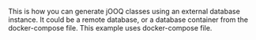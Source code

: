 This is how you can generate jOOQ classes using an external database instance. It could be a remote database,
or a database container from the docker-compose file.
This example uses docker-compose file.
